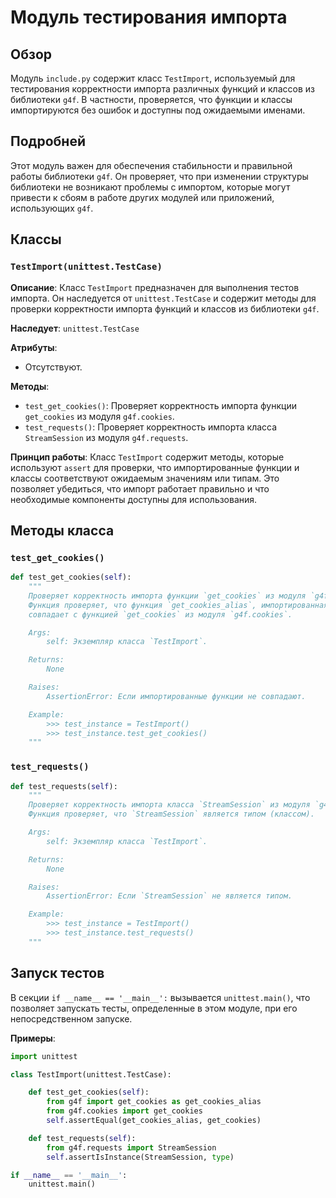 # Модуль тестирования импорта

## Обзор

Модуль `include.py` содержит класс `TestImport`, используемый для тестирования корректности импорта различных функций и классов из библиотеки `g4f`. В частности, проверяется, что функции и классы импортируются без ошибок и доступны под ожидаемыми именами.

## Подробней

Этот модуль важен для обеспечения стабильности и правильной работы библиотеки `g4f`. Он проверяет, что при изменении структуры библиотеки не возникают проблемы с импортом, которые могут привести к сбоям в работе других модулей или приложений, использующих `g4f`.

## Классы

### `TestImport(unittest.TestCase)`

**Описание**: Класс `TestImport` предназначен для выполнения тестов импорта. Он наследуется от `unittest.TestCase` и содержит методы для проверки корректности импорта функций и классов из библиотеки `g4f`.

**Наследует**: `unittest.TestCase`

**Атрибуты**:
- Отсутствуют.

**Методы**:
- `test_get_cookies()`: Проверяет корректность импорта функции `get_cookies` из модуля `g4f.cookies`.
- `test_requests()`: Проверяет корректность импорта класса `StreamSession` из модуля `g4f.requests`.

**Принцип работы**:
Класс `TestImport` содержит методы, которые используют `assert` для проверки, что импортированные функции и классы соответствуют ожидаемым значениям или типам. Это позволяет убедиться, что импорт работает правильно и что необходимые компоненты доступны для использования.

## Методы класса

### `test_get_cookies()`

```python
def test_get_cookies(self):
    """
    Проверяет корректность импорта функции `get_cookies` из модуля `g4f.cookies`.
    Функция проверяет, что функция `get_cookies_alias`, импортированная как псевдоним,
    совпадает с функцией `get_cookies` из модуля `g4f.cookies`.

    Args:
        self: Экземпляр класса `TestImport`.

    Returns:
        None

    Raises:
        AssertionError: Если импортированные функции не совпадают.

    Example:
        >>> test_instance = TestImport()
        >>> test_instance.test_get_cookies()
    """
```

### `test_requests()`

```python
def test_requests(self):
    """
    Проверяет корректность импорта класса `StreamSession` из модуля `g4f.requests`.
    Функция проверяет, что `StreamSession` является типом (классом).

    Args:
        self: Экземпляр класса `TestImport`.

    Returns:
        None

    Raises:
        AssertionError: Если `StreamSession` не является типом.

    Example:
        >>> test_instance = TestImport()
        >>> test_instance.test_requests()
    """
```

## Запуск тестов

В секции `if __name__ == '__main__':` вызывается `unittest.main()`, что позволяет запускать тесты, определенные в этом модуле, при его непосредственном запуске.

**Примеры**:
```python
import unittest

class TestImport(unittest.TestCase):

    def test_get_cookies(self):
        from g4f import get_cookies as get_cookies_alias
        from g4f.cookies import get_cookies
        self.assertEqual(get_cookies_alias, get_cookies)

    def test_requests(self):
        from g4f.requests import StreamSession
        self.assertIsInstance(StreamSession, type)

if __name__ == '__main__':
    unittest.main()